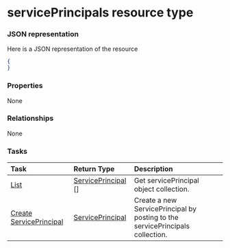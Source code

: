 # servicePrincipals resource type



### JSON representation

Here is a JSON representation of the resource

<!-- {
  "blockType": "resource",
  "optionalProperties": [

  ],
  "@odata.type": "microsoft.graph.serviceprincipals"
}-->

```json
{
}

```
### Properties
None

### Relationships
None


### Tasks

| Task		   | Return Type	|Description|
|:---------------|:--------|:----------|
|[List](../api/serviceprincipal_list.md) | [ServicePrincipal](serviceprincipal.md) [] |Get servicePrincipal object collection. |
|[Create ServicePrincipal](../api/serviceprincipal_post_serviceprincipals.md) |[ServicePrincipal](serviceprincipal.md)| Create a new ServicePrincipal by posting to the servicePrincipals collection.|

<!-- uuid: a4ca5f6e-9865-469b-8b5d-84064dbffc24
2015-10-19 08:46:48 UTC -->
<!-- {
  "type": "#page.annotation",
  "description": "servicePrincipals resource",
  "keywords": "",
  "section": "documentation",
  "tocPath": ""
}-->